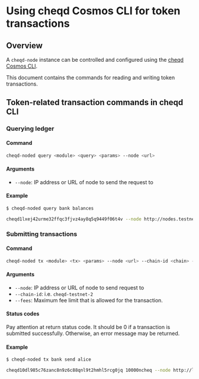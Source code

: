 # Using cheqd Cosmos CLI for token transactions

## Overview

A `cheqd-node` instance can be controlled and configured using the [cheqd Cosmos CLI](./).

This document contains the commands for reading and writing token transactions.

## Token-related transaction commands in cheqd CLI

### Querying ledger

#### Command

```bash
cheqd-noded query <module> <query> <params> --node <url>
```

#### Arguments

* `--node`: IP address or URL of node to send the request to

#### Example

```bash
$ cheqd-noded query bank balances 

cheqd1lxej42urme32ffqc3fjvz4ay8q5q9449f06t4v --node http://nodes.testnet.cheqd.network:26657
```

### Submitting transactions

#### Command

```bash
cheqd-noded tx <module> <tx> <params> --node <url> --chain-id <chain> --fees <fee>
```

#### Arguments

* `--node`: IP address or URL of node to send request to
* `--chain-id`: i.e. `cheqd-testnet-2`
* `--fees`: Maximum fee limit that is allowed for the transaction.

#### Status codes

Pay attention at return status code. It should be 0 if a transaction is submitted successfully. Otherwise, an error message may be returned.

#### Example

```bash
$ cheqd-noded tx bank send alice 

cheqd10dl985c76zanc8n9z6c88qnl9t2hmhl5rcg0jq 10000ncheq --node http://localhost:26657 --chain-id cheqd --fees 50ncheq
```
